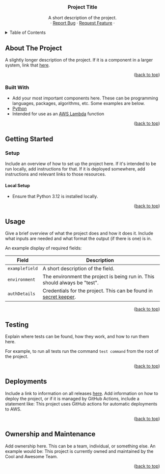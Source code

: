 
<p id="readme-top"></p>

<!-- OPTIONAL PROJECT LOGO -->
<br />
<div align="center">

<h3 align="center">Project Title</h3>

  <p align="center">
    A short description of the project.
    <br />
    ·
    <a href="link-to-bug-report-here">Report Bug</a>
    ·
    <a href="link-to-feature-request-here">Request Feature</a>
    ·
  </p>
</div>



<!-- TABLE OF CONTENTS -->
<details>
  <summary>Table of Contents</summary>
  <ol>
    <li>
      <a href="#about-the-project">About The Project</a>
      <ul>
        <li><a href="#built-with">Built With</a></li>
      </ul>
    </li>
    <li>
      <a href="#getting-started">Getting Started</a>
      <ul>
        <li><a href="#setup">Setup</a></li>
        <li><a href="#local-setup">Local Setup</a></li>
      </ul>
    </li>
    <li><a href="#usage">Usage</a></li>
    <li><a href="#testing">Testing</a></li>
    <li><a href="#deployments">Deployments</a></li>
    <li><a href="#ownership-and-maintenance">Ownership and Maintenance</a></li>
  </ol>
</details>




<!-- ABOUT THE PROJECT -->
## About The Project

A slightly longer description of the project. If it is a component in a larger system, link that [here](link-to-system).

<p align="right">(<a href="#readme-top">back to top</a>)</p>



### Built With

- Add your most important components here. These can be programming languages, packages, algorithms, etc. Some examples are below.
- [Python](https://www.python.org/)
- Intended for use as an [AWS Lambda](https://docs.aws.amazon.com/lambda/) function

<p align="right">(<a href="#readme-top">back to top</a>)</p>



<!-- GETTING STARTED -->
## Getting Started

### Setup

Include an overview of how to set up the project here. If it's intended to be run locally, add instructions for that. If it is deployed somewhere, add instructions and relevant links to those resources.

#### Local Setup

- Ensure that Python 3.12 is installed locally.

<p align="right">(<a href="#readme-top">back to top</a>)</p>

<!-- USAGE EXAMPLES -->
## Usage

Give a brief overview of what the project does and how it does it. Include what inputs are needed and what format the output (if there is one) is in.

An example display of required fields:

| Field | Description |
| --- | --- |
| `examplefield` | A short description of the field. |
| `environment` | The environment the project is being run in. This should always be "test". |
| `authDetails` | Credentials for the project. This can be found in [secret keeper](link-to-secrets-manager-here). |


<p align="right">(<a href="#readme-top">back to top</a>)</p>


<!-- TESTING INSTRUCTIONS -->
## Testing

Explain where tests can be found, how they work, and how to run them here.

For example, to run all tests run the command `test command` from the root of the project.

<p align="right">(<a href="#readme-top">back to top</a>)</p>


<!-- DEPLOYMENT INFORMATION -->
## Deployments

Include a link to information on all releases [here](link-to-releases). Add information on how to deploy the project, or if it is managed by GitHub Actions, include a statement like: This project uses GitHub actions for automatic deployments to AWS.


<p align="right">(<a href="#readme-top">back to top</a>)</p>


<!-- OWNERSHIP INFO -->
## Ownership and Maintenance

Add ownership here. This can be a team, individual, or something else. An example would be: This project is currently owned and maintained by the Cool and Awesome Team.


<p align="right">(<a href="#readme-top">back to top</a>)</p>
